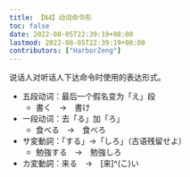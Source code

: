 ```yaml
---
title: 【N4】动词命令形
toc: false
date: 2022-08-05T22:39:19+08:00
lastmod: 2022-08-05T22:39:19+08:00
contributors: ["HarborZeng"]
---
```


说话人对听话人下达命令时使用的表达形式。

- 五段动词：最后一个假名变为「え」段
  - 書く　→　書け
- 一段动词：去「る」加「ろ」
  - 食べる　→　食べろ
- サ変動詞：「する」→「しろ」（古语残留せよ）
  - 勉強する　→　勉強しろ
- カ変動詞：来る　→　[来]^(こ)い

